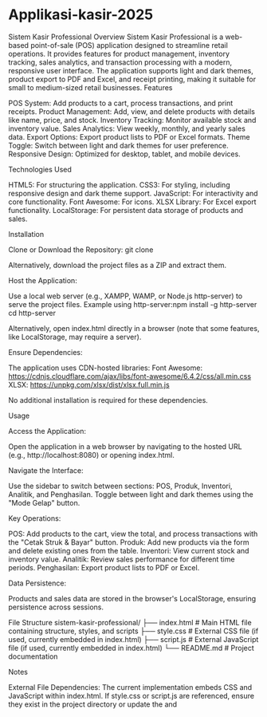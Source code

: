 # Applikasi-kasir-2025
Sistem Kasir Professional
Overview
Sistem Kasir Professional is a web-based point-of-sale (POS) application designed to streamline retail operations. It provides features for product management, inventory tracking, sales analytics, and transaction processing with a modern, responsive user interface. The application supports light and dark themes, product export to PDF and Excel, and receipt printing, making it suitable for small to medium-sized retail businesses.
Features

POS System: Add products to a cart, process transactions, and print receipts.
Product Management: Add, view, and delete products with details like name, price, and stock.
Inventory Tracking: Monitor available stock and inventory value.
Sales Analytics: View weekly, monthly, and yearly sales data.
Export Options: Export product lists to PDF or Excel formats.
Theme Toggle: Switch between light and dark themes for user preference.
Responsive Design: Optimized for desktop, tablet, and mobile devices.

Technologies Used

HTML5: For structuring the application.
CSS3: For styling, including responsive design and dark theme support.
JavaScript: For interactivity and core functionality.
Font Awesome: For icons.
XLSX Library: For Excel export functionality.
LocalStorage: For persistent data storage of products and sales.

Installation

Clone or Download the Repository:
git clone <repository-url>

Alternatively, download the project files as a ZIP and extract them.

Host the Application:

Use a local web server (e.g., XAMPP, WAMP, or Node.js http-server) to serve the project files.
Example using http-server:npm install -g http-server
cd <project-directory>
http-server


Alternatively, open index.html directly in a browser (note that some features, like LocalStorage, may require a server).


Ensure Dependencies:

The application uses CDN-hosted libraries:
Font Awesome: https://cdnjs.cloudflare.com/ajax/libs/font-awesome/6.4.2/css/all.min.css
XLSX: https://unpkg.com/xlsx/dist/xlsx.full.min.js


No additional installation is required for these dependencies.



Usage

Access the Application:

Open the application in a web browser by navigating to the hosted URL (e.g., http://localhost:8080) or opening index.html.


Navigate the Interface:

Use the sidebar to switch between sections: POS, Produk, Inventori, Analitik, and Penghasilan.
Toggle between light and dark themes using the "Mode Gelap" button.


Key Operations:

POS: Add products to the cart, view the total, and process transactions with the "Cetak Struk & Bayar" button.
Produk: Add new products via the form and delete existing ones from the table.
Inventori: View current stock and inventory value.
Analitik: Review sales performance for different time periods.
Penghasilan: Export product lists to PDF or Excel.


Data Persistence:

Products and sales data are stored in the browser's LocalStorage, ensuring persistence across sessions.



File Structure
sistem-kasir-professional/
├── index.html       # Main HTML file containing structure, styles, and scripts
├── style.css        # External CSS file (if used, currently embedded in index.html)
├── script.js        # External JavaScript file (if used, currently embedded in index.html)
└── README.md        # Project documentation

Notes

External File Dependencies: The current implementation embeds CSS and JavaScript within index.html. If style.css or script.js are referenced, ensure they exist in the project directory or update the <link> and <script> tags accordingly.
Browser Compatibility: Tested on modern browsers (Chrome, Firefox, Edge). Some features (e.g., printing) may behave differently in older browsers.
Limitations: The application uses LocalStorage, which has a storage limit (typically 5-10 MB). For large datasets, consider integrating a backend database.

Troubleshooting

Blank Page or Missing Styles: Ensure the CDN links for Font Awesome and XLSX are accessible. Check the browser console for errors.
LocalStorage Issues: If data doesn't persist, ensure the application is hosted via a server rather than opened directly as a file.
Printing Issues: Verify that the browser's print dialog is enabled and not blocked by extensions.

Contributing
Contributions are welcome! To contribute:

Fork the repository.
Create a feature branch (git checkout -b feature-name).
Commit changes (git commit -m "Add feature-name").
Push to the branch (git push origin feature-name).
Open a pull request.

License
This project is licensed under the MIT License. See the LICENSE file for details.
Contact
For questions or feedback, please contact the project maintainer at [your-email@example.com].
